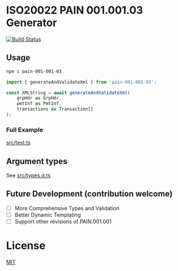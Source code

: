 # ISO20022 PAIN 001.001.03 Generator
[![Build Status](https://travis-ci.org/ISNIT0/node-iso20022-pain-001.001.03.svg?branch=master)](https://travis-ci.org/ISNIT0/node-iso20022-pain-001.001.03)
## Usage
```bash
npm i pain-001-001-03
```
```typescript
import { generateAndValidateXml } from 'pain-001-001-03';

const XMLString = await generateAndValidateXml(
    grpHdr as GrpHdr,
    pmtInf as PmtInf,
    transactions as Transaction[]
);
```

### Full Example
[src/test.ts](src/test.ts)

## Argument types
See [src/types.d.ts](src/types.d.ts)

## Future Development (contribution welcome)
- [ ] More Comprehensive Types and Validation
- [ ] Better Dynamic Templating
- [ ] Support other revisions of PAIN.001.001

# License
[MIT](./LICENSE)